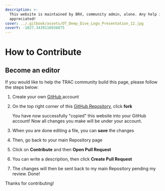 ```yaml
---
description: >-
  This website is maintained by BRX, community admin, alone. Any help is
  appreciated!
cover: ../.gitbook/assets/OT_Deep_Dive_Logo_Presentation_12.jpg
coverY: -1027.3439116936875
---
```


# How to Contribute

## Become an editor

If you would like to help the TRAC community build this page, please follow the steps below:

1. Create your own [GitHub ](https://github.com/)account
2.  On the top right corner of this [GitHub Repository](https://github.com/OriginTrailClub/deepdive), click **fork**

    You have now successfully "copied" this website into your GitHub account! Now all changes you make will be under your account.
3. When you are done editing a file, you can **save** the changes
4. Then, go back to your main Repository page
5. Click on **Contribute** and then **Open Pull Request**
6. You can write a description, then click **Create Pull Request**
7. The changes will then be sent back to my main Repository pending my review. Done!

Thanks for contributing!
